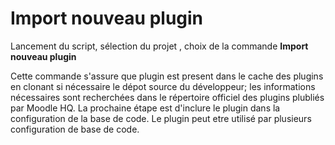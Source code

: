 # Import nouveau plugin

Lancement du script, sélection du projet , choix de la commande  **Import nouveau plugin**

Cette commande s'assure que plugin est present dans le cache des plugins en clonant si nécessaire le dépot source du développeur; les informations nécessaires sont recherchées dans le répertoire officiel des plugins plubliés par Moodle HQ.
La prochaine étape est d'inclure le plugin dans la configuration de la base de code. 
Le plugin peut etre utilisé par plusieurs configuration de base de code.
